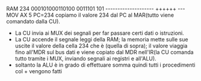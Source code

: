 RAM
234 000101000110100   0011101 101
       -------------------- ++++++  ---
		MOV                        AX           5
PC=234
copiamo il valore 234 dal PC al MAR(tutto viene comandato dalla CU). 
-  La CU invia ai MUX dei segnali per far passare certi dati o istruzioni. 
-  La CU accende il segnale leggi della RAM; la memoria mette sulle sue uscite il valore della cella 234 che è (quella di sopra); il valore viaggia fino all'MDR sul bus dati e viene copiato dal MDR nell'IR(la CU comanda tutto tramite i MUX, inviando segnali ai registri e all'ALU).
- soltanto la ALU è in grado di effettuare somma quindi tutti i procedimenti col + vengono fatti
